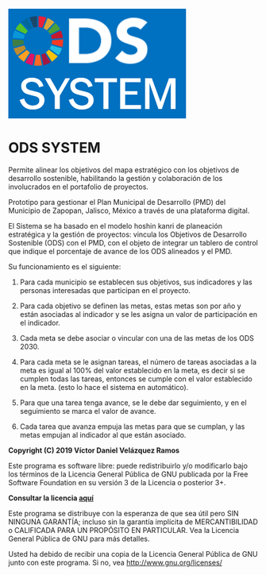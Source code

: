 ![ODS SYSTEM](https://github.com/Victor-Velazquez/odssystem/blob/master/valentina/Images/marca/ODS.PNG)

# ODS SYSTEM

Permite alinear los objetivos del mapa estratégico con los objetivos de desarrollo sostenible, habilitando la gestión y colaboración de los involucrados en el portafolio de proyectos.

Prototipo para gestionar el Plan Municipal de Desarrollo (PMD) del Municipio de Zapopan, Jalisco, México a través de una plataforma digital.

El Sistema se ha basado en el modelo hoshin kanri de planeación estratégica y la gestión de proyectos: vincula los Objetivos de Desarrollo Sostenible (ODS) con el PMD, con el objeto de integrar un tablero de control que indique el porcentaje de avance de los ODS alineados y el PMD.

Su funcionamiento es el siguiente:

1. Para cada municipio se establecen sus objetivos, sus indicadores y las personas interesadas que participan en el proyecto.

1. Para cada objetivo se definen las metas, estas metas son por año y están asociadas al indicador y se les asigna un valor de participación en el indicador.

1. Cada meta se debe asociar o vincular con una de las metas de los ODS 2030.

1. Para cada meta se le asignan tareas, el número de tareas asociadas a la meta es igual al 100% del valor establecido en la meta, es decir si se cumplen todas las tareas, entonces se cumple con el valor establecido en la meta. (esto lo hace el sistema en automático).

1. Para que una tarea tenga avance, se le debe dar seguimiento, y en el seguimiento se marca el valor de avance.

1. Cada tarea que avanza empuja las metas para que se cumplan, y las metas empujan al indicador al que están asociado.

__Copyright (C) 2019 Víctor Daniel Velázquez Ramos__

Este programa es software libre: puede redistribuirlo y/o modificarlo bajo los términos de la Licencia General Pública de GNU publicada por la Free Software Foundation en su versión 3 de la Licencia o posterior 3+.

__Consultar la licencia [aquí](https://github.com/Victor-Velazquez/odssystem/blob/master/LICENSE)__

Este programa se distribuye con la esperanza de que sea útil pero SIN NINGUNA GARANTÍA; incluso sin la garantía implícita de MERCANTIBILIDAD o CALIFICADA PARA UN PROPÓSITO EN PARTICULAR. Vea la Licencia General Pública de GNU para más detalles.

Usted ha debido de recibir una copia de la Licencia General Pública de GNU junto con este programa. Si no, vea http://www.gnu.org/licenses/
